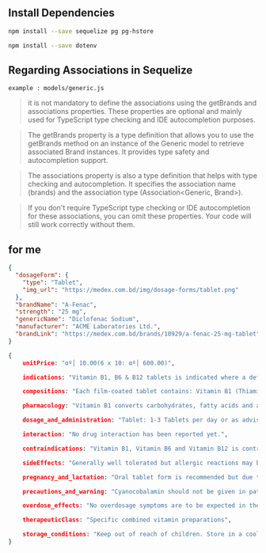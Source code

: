 ## Install Dependencies

```bash
npm install --save sequelize pg pg-hstore

npm install --save dotenv
```

## Regarding Associations in Sequelize
`example : models/generic.js`

> it is not mandatory to define the associations using the getBrands and associations properties. These properties are optional and mainly used for TypeScript type checking and IDE autocompletion purposes.

>The getBrands property is a type definition that allows you to use the getBrands method on an instance of the Generic model to retrieve associated Brand instances. It provides type safety and autocompletion support.

>The associations property is also a type definition that helps with type checking and autocompletion. It specifies the association name (brands) and the association type (Association<Generic, Brand>).

>If you don't require TypeScript type checking or IDE autocompletion for these associations, you can omit these properties. Your code will still work correctly without them.


## for me

```json
{
  "dosageForm": {
    "type": "Tablet",
    "img_url": "https://medex.com.bd/img/dosage-forms/tablet.png"
  },
  "brandName": "A-Fenac",
  "strength": "25 mg",
  "genericName": "Diclofenac Sodium",
  "manufacturer": "ACME Laboratories Ltd.",
  "brandLink": "https://medex.com.bd/brands/10929/a-fenac-25-mg-tablet"
}

{
    unitPrice: "αº│ 10.00(6 x 10: αº│ 600.00)",

    indications: "Vitamin B1, B6 & B12 tablets is indicated where a deficiency of the relevant vitamins exists. It is indicated for the treatment of following diseases: Polyneuropathy of any origin such alcoholic or toxiconeuropathies as-diabetic, Neuritis, Neuralgia, Cervical Syndrome, Shoulder-arm syndrome, Lumbago ... Read moreVitamin B1, B6 & B12 tablets is indicated where a deficiency of the relevant vitamins exists. It is indicated for the treatment of following diseases: Polyneuropathy of any origin such alcoholic or toxiconeuropathies as-diabetic, Neuritis, Neuralgia, Cervical Syndrome, Shoulder-arm syndrome, Lumbago, Sciatica, Myalgia, Intercostal neuralgia, Herpes Zoster, Trigeminal Neuralgia, Supportive treatment in facial paresis.",

    compositions: "Each film-coated tablet contains: Vitamin B1 (Thiamine Mononitrate) 100 mg, Vitamin B6 (Pyridoxine Hydrochloride) 200 mg, Vitamin B12 (Cyanocobalamin) 200 microgram.Each 3 ml ampoule contains: Thiamine Hydrochloride (Vitamin B1) 100 mg, Pyridoxine Hydrochloride (Vitamin B6) 100 mg, Cyanocobalamin (Vitamin B12) 1000 mcg.",

    pharmacology: "Vitamin B1 converts carbohydrates, fatty acids and amino acids into energy, promotes healthy nerves, improves mood, strengthens the heart. Vitamin B6 forms RBCs, helps cells to make proteins, manufactures neurotransmitters e.g. serotonin and releases stored forms of energy, helps to prevent CVS diseases and stroke, helps to lift depression and eases insomnia. Vitamin B12 is essential for cell replication and important for RBC production, prevents anemia, helps to prevent depression, reduces nerve pain, numbness, tingling and lowers the risk of heart diseases.The vitamin ingredients are absorbed well in per oral reception. It is widely distributed to most tissues and appears in breast milk. Within the cell, thiamine is mostly present as diphosphate. Thiamine is not stored to any appreciable extent in the body and amounts in excess of the bodyΓÇÖs requirements are excreted in the urine as unchanged thiamine or as metabolites. Pyridoxine, pyridoxal and pyridoxamine are readily absorbed from the GIT following oral administration and are converted to the active forms of pyridoxal phosphate an pyridoxamine phosphate. They are stored mainly in liver where there is oxidation to 4-pyridoxic acid and other inactive metabolites, which are excreted in urine. As the dose increases, proportionally greater amounts are excreted unchanged in the urine.",

    dosage_and_administration: "Tablet: 1-3 Tablets per day or as advised by the physician. Injection: \n\nIn severe (acute) cases: 1 injection daily until the acute symptoms subside or taken as advised by the physician.\nIn mild cases: 1 injection 2-3 times per week. Ampoules are preferably injected intramuscularly.\n\nUse in children: There is no information on the use of 3 Bion in children.",

    interaction: "No drug interaction has been reported yet.",

    contraindications: "Vitamin B1, Vitamin B6 and Vitamin B12 is contraindicated in patients on levodopa therapy, and in patients with hypersensitivity to any of the ingredients of the preparation.",

    sideEffects: "Generally well tolerated but allergic reactions may be observed in few cases.",

    pregnancy_and_lactation: "Oral tablet form is recommended but due to the presence of benzyl alcohol, injection is not recommended during pregnancy & lactation.",

    precautions_and_warning: "Cyanocobalamin should not be given in patients with subacute degeneration of the spinal cord. Cyanocobalamin is not suitable form of vitamin B12 for the treatment of optic neuropathies associated with raised plasma concentrations of cyanocobalamin.",

    overdose_effects: "No overdosage symptoms are to be expected in the recommended dosage. If there is known overdose then treatment is symptomatic & supportive.",

    therapeuticClass: "Specific combined vitamin preparations",

    storage_conditions: "Keep out of reach of children. Store in a cool (below 25┬░C temperature) and dry place, protected from light."
}

```

